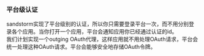 ### 平台级认证
sandstorm实现了平台级别的认证，所以你只需要登录平台一次，而不用分别登录各个应用。当你打开一个应用，平台会通知应用你已经通过认证的id。  
我们计划实现一个outging OAuth代理，这样应用就不用处理OAuth请求，平台会统一处理这种OAuth请求。平台会能够安全地存储OAuth令牌。
